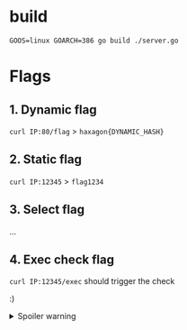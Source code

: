 # build
```
GOOS=linux GOARCH=386 go build ./server.go
```

# Flags

## 1. Dynamic flag
`curl IP:80/flag` > `haxagon{DYNAMIC_HASH}`

## 2. Static flag 
`curl IP:12345` > `flag1234`

## 3. Select flag
...

## 4. Exec check flag
`curl IP:12345/exec` should trigger the check

:)

<details>
  <summary>Spoiler warning</summary>
  
  Spoiler text. Note that it's important to have a space after the summary tag. You should be able to write any markdown you want inside the `<details>` tag... just make sure you close `<details>` afterward.
  
  ```javascript
  console.log("I'm a code block!");
  ```
  
</details>
